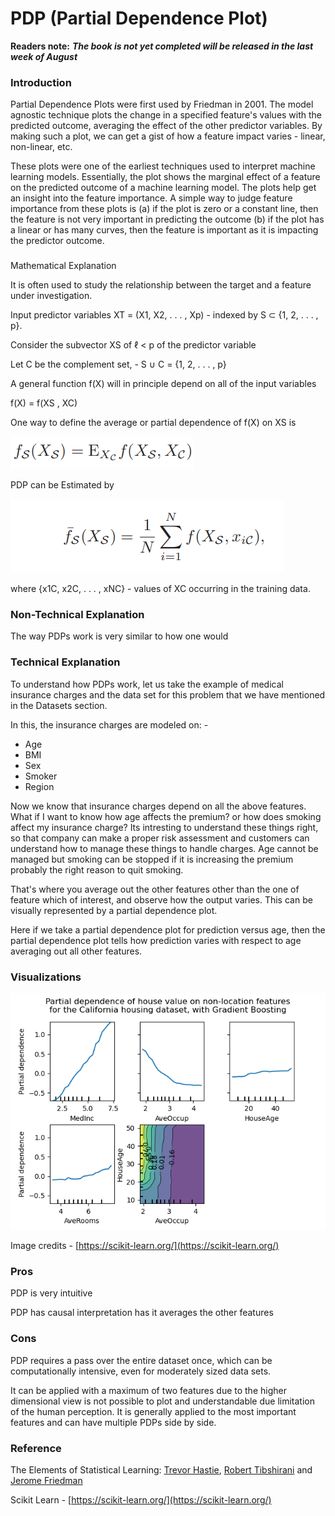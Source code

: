 # PDP \(Partial Dependence Plot\)

**Readers note:** _**The book is not yet completed will be released in the last week of August**_

### Introduction

Partial Dependence Plots were first used by Friedman in 2001. The model agnostic technique plots the change in a specified feature's values with the predicted outcome, averaging the effect of the other predictor variables. By making such a plot, we can get a gist of how a feature impact varies  - linear, non-linear,  etc. 

These plots were one of the earliest techniques used to interpret machine learning models. Essentially, the plot shows the marginal effect of a feature on the predicted outcome of a machine learning model. The plots help get an insight into the feature importance. A simple way to judge feature importance from these plots is \(a\) if the plot is zero or a constant line, then the feature is not very important in predicting the outcome \(b\) if the plot has a linear or has many curves, then the feature is important as it is impacting the predictor outcome.

### 
Mathematical Explanation

It is often used to study the relationship between the target and a feature under investigation. 

Input predictor variables XT = \(X1, X2, . . . , Xp\) - indexed by S ⊂ {1, 2, . . . , p}.

Consider the subvector XS of ℓ &lt; p of the predictor variable

Let C be the complement set,  -  S ∪ C = {1, 2, . . . , p}

A general function f\(X\) will in principle depend on all of the input variables

 f\(X\) = f\(XS , XC\)

One way to define the average or partial dependence of f\(X\) on XS is

![](../.gitbook/assets/image%20%2833%29.png)

PDP can be Estimated by

![](../.gitbook/assets/image%20%2832%29.png)

where {x1C, x2C, . . . , xNC} - values of XC occurring in the training data. 

### **Non-Technical Explanation**

The way PDPs work is very similar to how one would 

### **Technical Explanation** 

To understand how PDPs work, let us take the example of medical insurance charges and the data set for this problem that we have mentioned in the Datasets section.

In this, the insurance charges are modeled on: -

* Age
* BMI
* Sex
* Smoker
* Region

Now we know that insurance charges depend on all the above features. What if I want to know how age affects the premium? or how does smoking affect my insurance charge? Its intresting to understand these things right, so that company can make a proper risk assessment and customers can understand how to manage these things to handle charges. Age cannot be managed but smoking can be stopped if it is increasing the premium probably the right reason to quit smoking.

That's where you average out the other features other than the one of feature which of interest, and observe how the output varies. This can be visually represented by a partial dependence plot.

Here if we take a partial dependence plot for prediction versus age, then the partial dependence plot tells how prediction varies with respect to age averaging out all other features. 

### Visualizations

![](../.gitbook/assets/image%20%2829%29.png)

Image credits - [https://scikit-learn.org/](https://scikit-learn.org/)

### Pros

PDP is very intuitive 

PDP has causal interpretation has it averages the other features



### Cons

PDP requires a pass over the entire dataset once, which can be computationally intensive, even for moderately sized data sets. 

‌It can be applied with a maximum of two features due to the higher dimensional view is not possible to plot and understandable due limitation of the human perception. It is generally applied to the most important features and can have multiple PDPs side by side. 

### Reference 

The Elements of Statistical Learning: [Trevor Hastie](http://www-stat.stanford.edu/~hastie/),  [Robert Tibshirani](http://www-stat.stanford.edu/~tibs/) and  [Jerome Friedman](http://www-stat.stanford.edu/~jhf)

Scikit Learn -  [https://scikit-learn.org/](https://scikit-learn.org/)



